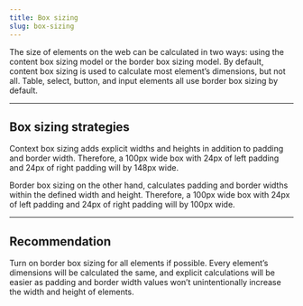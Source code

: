 ```yaml
---
title: Box sizing
slug: box-sizing
---
```


<script>
  import Component from "@examples/layout/box-sizing.svelte";
</script>

The size of elements on the web can be calculated in two ways: using the content box sizing model or the border box sizing model. By default, content box sizing is used to calculate most element’s dimensions, but not all. Table, select, button, and input elements all use border box sizing by default.

---

## Box sizing strategies

Context box sizing adds explicit widths and heights in addition to padding and border width. Therefore, a 100px wide box with 24px of left padding and 24px of right padding will by 148px wide.

Border box sizing on the other hand, calculates padding and border widths within the defined width and height. Therefore, a 100px wide box with 24px of left padding and 24px of right padding will by 100px wide.

<Component />

---

## Recommendation

Turn on border box sizing for all elements if possible. Every element’s dimensions will be calculated the same, and explicit calculations will be easier as padding and border width values won’t unintentionally increase the width and height of elements.
